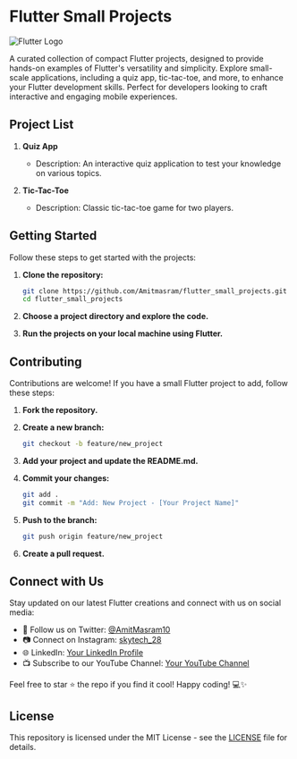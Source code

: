 # Flutter Small Projects

![Flutter Logo](https://flutter.dev/assets/images/shared/brand/flutter/logo/flutter-lockup.png)

A curated collection of compact Flutter projects, designed to provide hands-on examples of Flutter's versatility and simplicity. Explore small-scale applications, including a quiz app, tic-tac-toe, and more, to enhance your Flutter development skills. Perfect for developers looking to craft interactive and engaging mobile experiences.

## Project List

1. **Quiz App**
   - Description: An interactive quiz application to test your knowledge on various topics.

2. **Tic-Tac-Toe**
   - Description: Classic tic-tac-toe game for two players.

<!-- Add more projects as needed -->

## Getting Started

Follow these steps to get started with the projects:

1. **Clone the repository:**

    ```bash
    git clone https://github.com/Amitmasram/flutter_small_projects.git
    cd flutter_small_projects
    ```

2. **Choose a project directory and explore the code.**

3. **Run the projects on your local machine using Flutter.**

## Contributing

Contributions are welcome! If you have a small Flutter project to add, follow these steps:

1. **Fork the repository.**

2. **Create a new branch:**

    ```bash
    git checkout -b feature/new_project
    ```

3. **Add your project and update the README.md.**

4. **Commit your changes:**

    ```bash
    git add .
    git commit -m "Add: New Project - [Your Project Name]"
    ```

5. **Push to the branch:**

    ```bash
    git push origin feature/new_project
    ```

6. **Create a pull request.**

## Connect with Us

Stay updated on our latest Flutter creations and connect with us on social media:

- 📱 Follow us on Twitter: [@AmitMasram10](https://twitter.com/AmitMasram10)
- 📷 Connect on Instagram: [skytech_28](https://www.instagram.com/skytech_28/)
- 🌐 LinkedIn: [Your LinkedIn Profile](https://www.linkedin.com/feed/)
- 📺 Subscribe to our YouTube Channel: [Your YouTube Channel](https://www.youtube.com/channel/UC95U3IDgISWVeyqo4CGBywQ)

Feel free to star ⭐️ the repo if you find it cool! Happy coding! 💻✨

## License

This repository is licensed under the MIT License - see the [LICENSE](LICENSE) file for details.
